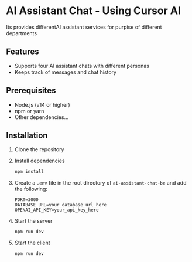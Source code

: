 # AI Assistant Chat - Using Cursor AI

Its provides differentAI assistant services for purpise of different departments

## Features

- Supports four AI assistant chats with different personas
- Keeps track of messages and chat history

## Prerequisites

- Node.js (v14 or higher)
- npm or yarn
- Other dependencies...

## Installation

1. Clone the repository

2. Install dependencies

   ```bash
   npm install
   ```

3. Create a `.env` file in the root directory of `ai-assistant-chat-be` and add the following:

   ```env
   PORT=3000
   DATABASE_URL=your_database_url_here
   OPENAI_API_KEY=your_api_key_here
   ```

4. Start the server

   ```bash
   npm run dev
   ```

5. Start the client
   ```bash
   npm run dev
   ```
